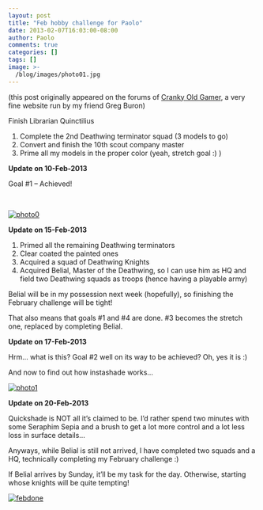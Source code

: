 ```yaml
---
layout: post
title: "Feb hobby challenge for Paolo"
date: 2013-02-07T16:03:00-08:00
author: Paolo
comments: true
categories: []
tags: []
image: >-
  /blog/images/photo01.jpg
---
```

<div class="info">(this post originally appeared on the forums of <a href="http://crankyoldgamer.net/CrankyBlog/">Cranky Old Gamer</a>, a very fine website run by my friend Greg Buron)</div>

Finish Librarian Quinctilius



1.  Complete the 2nd Deathwing terminator squad (3 models to go)
2.  Convert and finish the 10th scout company master
3.  Prime all my models in the proper color (yeah, stretch goal :) )

**Update on 10-Feb-2013**

Goal #1 – Achieved!

&nbsp;

<a href="/blog/images/photo01.jpg">![photo0](/blog/images/photo01.jpg)</a>

**Update on 15-Feb-2013**



1.  Primed all the remaining Deathwing terminators
2.  Clear coated the painted ones
3.  Acquired a squad of Deathwing Knights
4.  Acquired Belial, Master of the Deathwing, so I can use him as HQ and field two Deathwing squads as troops (hence having a playable army)

Belial will be in my possession next week (hopefully), so finishing the February challenge will be tight!

That also means that goals #1 and #4 are done. #3 becomes the stretch one, replaced by completing Belial.

**Update on 17-Feb-2013**

Hrm… what is this? Goal #2 well on its way to be achieved? Oh, yes it is :)

And now to find out how instashade works…

<a href="/blog/images/photo12.jpg">![photo1](/blog/images/photo12.jpg)</a>

**Update on 20-Feb-2013**

Quickshade is NOT all it’s claimed to be. I’d rather spend two minutes with some Seraphim Sepia and a brush to get a lot more control and a lot less loss in surface details…

Anyways, while Belial is still not arrived, I have completed two squads and a HQ, technically completing my February challenge :)

If Belial arrives by Sunday, it’ll be my task for the day. Otherwise, starting whose knights will be quite tempting!

<a href="/blog/images/febdone.jpg">![febdone](/blog/images/febdone.jpg)</a>

&nbsp;

